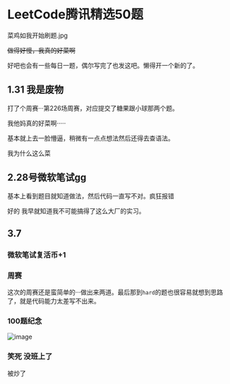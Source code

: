 # LeetCode腾讯精选50题
菜鸡如我开始刷题.jpg

~~做得好慢，我真的好菜啊~~

好吧也会有一些每日一题，偶尔写完了也发这吧。懒得开一个新的了。

## 1.31 我是废物

打了个周赛···第226场周赛，对应提交了糖果跟小球那两个题。

我他妈真的好菜啊·····

基本就上去一脸懵逼，稍微有一点点想法然后还得去查语法。

我为什么这么菜

## 2.28号微软笔试gg

基本上看到题目就知道做法，然后代码一直写不对。疯狂报错

好的 我早就知道我不可能搞得了这么大厂的实习。

## 3.7 

### 微软笔试复活币+1

### 周赛

这次的周赛还是蛮简单的···做出来两道。最后那到`hard`的题也很容易就想到思路了，就是代码能力太差写不出来。

### 100题纪念

![image](https://user-images.githubusercontent.com/55370336/110231124-b5415100-7f50-11eb-9f6d-2b860a89899e.png)

### 笑死 没班上了
被炒了
